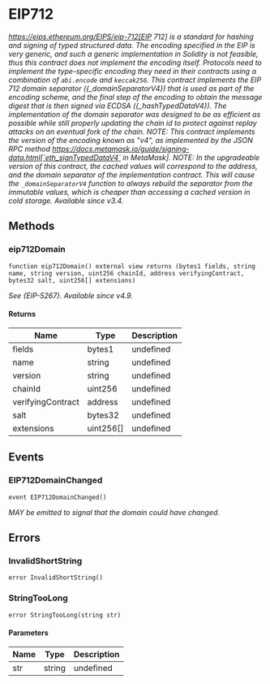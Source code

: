 # EIP712







*https://eips.ethereum.org/EIPS/eip-712[EIP 712] is a standard for hashing and signing of typed structured data. The encoding specified in the EIP is very generic, and such a generic implementation in Solidity is not feasible, thus this contract does not implement the encoding itself. Protocols need to implement the type-specific encoding they need in their contracts using a combination of `abi.encode` and `keccak256`. This contract implements the EIP 712 domain separator ({_domainSeparatorV4}) that is used as part of the encoding scheme, and the final step of the encoding to obtain the message digest that is then signed via ECDSA ({_hashTypedDataV4}). The implementation of the domain separator was designed to be as efficient as possible while still properly updating the chain id to protect against replay attacks on an eventual fork of the chain. NOTE: This contract implements the version of the encoding known as &quot;v4&quot;, as implemented by the JSON RPC method https://docs.metamask.io/guide/signing-data.html[`eth_signTypedDataV4` in MetaMask]. NOTE: In the upgradeable version of this contract, the cached values will correspond to the address, and the domain separator of the implementation contract. This will cause the `_domainSeparatorV4` function to always rebuild the separator from the immutable values, which is cheaper than accessing a cached version in cold storage. _Available since v3.4._*

## Methods

### eip712Domain

```solidity
function eip712Domain() external view returns (bytes1 fields, string name, string version, uint256 chainId, address verifyingContract, bytes32 salt, uint256[] extensions)
```



*See {EIP-5267}. _Available since v4.9._*


#### Returns

| Name | Type | Description |
|---|---|---|
| fields | bytes1 | undefined |
| name | string | undefined |
| version | string | undefined |
| chainId | uint256 | undefined |
| verifyingContract | address | undefined |
| salt | bytes32 | undefined |
| extensions | uint256[] | undefined |



## Events

### EIP712DomainChanged

```solidity
event EIP712DomainChanged()
```



*MAY be emitted to signal that the domain could have changed.*




## Errors

### InvalidShortString

```solidity
error InvalidShortString()
```






### StringTooLong

```solidity
error StringTooLong(string str)
```





#### Parameters

| Name | Type | Description |
|---|---|---|
| str | string | undefined |


